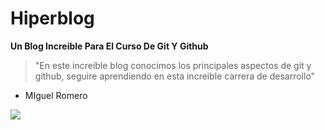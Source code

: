 # Hiperblog
**Un Blog Increible Para El Curso De Git Y Github**

> "En este increible blog conocimos los principales aspectos de git y github, seguire aprendiendo en esta increible carrera de desarrollo"
- MIguel Romero

![](https://cdn-icons-png.flaticon.com/512/25/25231.png)
